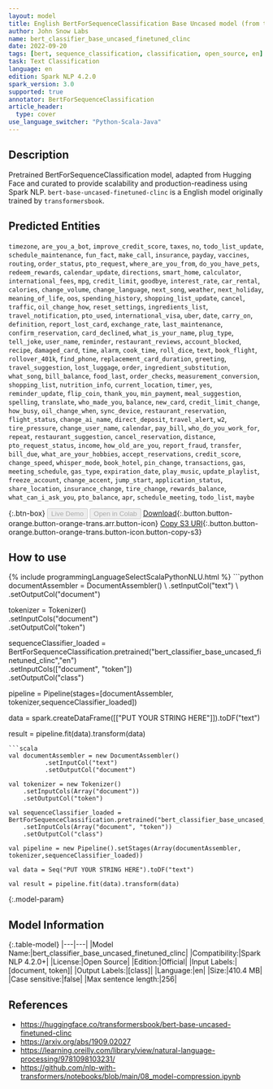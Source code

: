 ```yaml
---
layout: model
title: English BertForSequenceClassification Base Uncased model (from transformersbook)
author: John Snow Labs
name: bert_classifier_base_uncased_finetuned_clinc
date: 2022-09-20
tags: [bert, sequence_classification, classification, open_source, en]
task: Text Classification
language: en
edition: Spark NLP 4.2.0
spark_version: 3.0
supported: true
annotator: BertForSequenceClassification
article_header:
  type: cover
use_language_switcher: "Python-Scala-Java"
---
```


## Description

Pretrained BertForSequenceClassification model, adapted from Hugging Face and curated to provide scalability and production-readiness using Spark NLP. `bert-base-uncased-finetuned-clinc` is a English model originally trained by `transformersbook`.

## Predicted Entities

`timezone`, `are_you_a_bot`, `improve_credit_score`, `taxes`, `no`, `todo_list_update`, `schedule_maintenance`, `fun_fact`, `make_call`, `insurance`, `payday`, `vaccines`, `routing`, `order_status`, `pto_request`, `where_are_you_from`, `do_you_have_pets`, `redeem_rewards`, `calendar_update`, `directions`, `smart_home`, `calculator`, `international_fees`, `mpg`, `credit_limit`, `goodbye`, `interest_rate`, `car_rental`, `calories`, `change_volume`, `change_language`, `next_song`, `weather`, `next_holiday`, `meaning_of_life`, `oos`, `spending_history`, `shopping_list_update`, `cancel`, `traffic`, `oil_change_how`, `reset_settings`, `ingredients_list`, `travel_notification`, `pto_used`, `international_visa`, `uber`, `date`, `carry_on`, `definition`, `report_lost_card`, `exchange_rate`, `last_maintenance`, `confirm_reservation`, `card_declined`, `what_is_your_name`, `plug_type`, `tell_joke`, `user_name`, `reminder`, `restaurant_reviews`, `account_blocked`, `recipe`, `damaged_card`, `time`, `alarm`, `cook_time`, `roll_dice`, `text`, `book_flight`, `rollover_401k`, `find_phone`, `replacement_card_duration`, `greeting`, `travel_suggestion`, `lost_luggage`, `order`, `ingredient_substitution`, `what_song`, `bill_balance`, `food_last`, `order_checks`, `measurement_conversion`, `shopping_list`, `nutrition_info`, `current_location`, `timer`, `yes`, `reminder_update`, `flip_coin`, `thank_you`, `min_payment`, `meal_suggestion`, `spelling`, `translate`, `who_made_you`, `balance`, `new_card`, `credit_limit_change`, `how_busy`, `oil_change_when`, `sync_device`, `restaurant_reservation`, `flight_status`, `change_ai_name`, `direct_deposit`, `travel_alert`, `w2`, `tire_pressure`, `change_user_name`, `calendar`, `pay_bill`, `who_do_you_work_for`, `repeat`, `restaurant_suggestion`, `cancel_reservation`, `distance`, `pto_request_status`, `income`, `how_old_are_you`, `report_fraud`, `transfer`, `bill_due`, `what_are_your_hobbies`, `accept_reservations`, `credit_score`, `change_speed`, `whisper_mode`, `book_hotel`, `pin_change`, `transactions`, `gas`, `meeting_schedule`, `gas_type`, `expiration_date`, `play_music`, `update_playlist`, `freeze_account`, `change_accent`, `jump_start`, `application_status`, `share_location`, `insurance_change`, `tire_change`, `rewards_balance`, `what_can_i_ask_you`, `pto_balance`, `apr`, `schedule_meeting`, `todo_list`, `maybe`

{:.btn-box}
<button class="button button-orange" disabled>Live Demo</button>
<button class="button button-orange" disabled>Open in Colab</button>
[Download](https://s3.amazonaws.com/auxdata.johnsnowlabs.com/public/models/bert_classifier_base_uncased_finetuned_clinc_en_4.2.0_3.0_1663667508082.zip){:.button.button-orange.button-orange-trans.arr.button-icon}
[Copy S3 URI](s3://auxdata.johnsnowlabs.com/public/models/bert_classifier_base_uncased_finetuned_clinc_en_4.2.0_3.0_1663667508082.zip){:.button.button-orange.button-orange-trans.button-icon.button-copy-s3}

## How to use



<div class="tabs-box" markdown="1">
{% include programmingLanguageSelectScalaPythonNLU.html %}
```python
documentAssembler = DocumentAssembler() \
        .setInputCol("text") \
        .setOutputCol("document")

tokenizer = Tokenizer() \
    .setInputCols("document") \
    .setOutputCol("token")

sequenceClassifier_loaded = BertForSequenceClassification.pretrained("bert_classifier_base_uncased_finetuned_clinc","en") \
    .setInputCols(["document", "token"]) \
    .setOutputCol("class")

pipeline = Pipeline(stages=[documentAssembler, tokenizer,sequenceClassifier_loaded])

data = spark.createDataFrame([["PUT YOUR STRING HERE"]]).toDF("text")

result = pipeline.fit(data).transform(data)
```
```scala
val documentAssembler = new DocumentAssembler() 
          .setInputCol("text") 
          .setOutputCol("document")

val tokenizer = new Tokenizer() 
    .setInputCols(Array("document"))
    .setOutputCol("token")

val sequenceClassifier_loaded = BertForSequenceClassification.pretrained("bert_classifier_base_uncased_finetuned_clinc","en") 
    .setInputCols(Array("document", "token")) 
    .setOutputCol("class")

val pipeline = new Pipeline().setStages(Array(documentAssembler, tokenizer,sequenceClassifier_loaded))

val data = Seq("PUT YOUR STRING HERE").toDF("text")

val result = pipeline.fit(data).transform(data)
```
</div>

{:.model-param}
## Model Information

{:.table-model}
|---|---|
|Model Name:|bert_classifier_base_uncased_finetuned_clinc|
|Compatibility:|Spark NLP 4.2.0+|
|License:|Open Source|
|Edition:|Official|
|Input Labels:|[document, token]|
|Output Labels:|[class]|
|Language:|en|
|Size:|410.4 MB|
|Case sensitive:|false|
|Max sentence length:|256|

## References

- https://huggingface.co/transformersbook/bert-base-uncased-finetuned-clinc
- https://arxiv.org/abs/1909.02027
- https://learning.oreilly.com/library/view/natural-language-processing/9781098103231/
- https://github.com/nlp-with-transformers/notebooks/blob/main/08_model-compression.ipynb